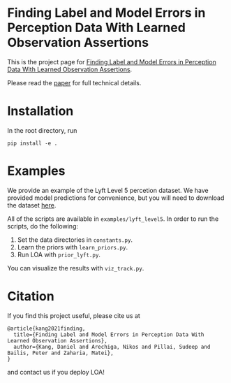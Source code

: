 # Finding Label and Model Errors in Perception Data With Learned Observation Assertions

This is the project page for [Finding Label and Model Errors in Perception Data With Learned Observation Assertions](https://ddkang.github.io/papers/2021/loa-vldb-workshop.pdf).

Please read the [paper](https://ddkang.github.io/papers/2021/loa-vldb-workshop.pdf) for full technical details.


# Installation

In the root directory, run
```
pip install -e .
```


# Examples

We provide an example of the Lyft Level 5 percetion dataset.
We have provided model predictions for convenience, but you will need to download the dataset [here](https://level-5.global/data/perception/).

All of the scripts are available in `examples/lyft_level5`. In order to run the scripts, do the following:
1. Set the data directories in `constants.py`.
2. Learn the priors with `learn_priors.py`.
3. Run LOA with `prior_lyft.py`.

You can visualize the results with `viz_track.py`.



# Citation 

If you find this project useful, please cite us at
```
@article{kang2021finding,
  title={Finding Label and Model Errors in Perception Data With Learned Observation Assertions},
  author={Kang, Daniel and Arechiga, Nikos and Pillai, Sudeep and Bailis, Peter and Zaharia, Matei},
}
```
and contact us if you deploy LOA!
